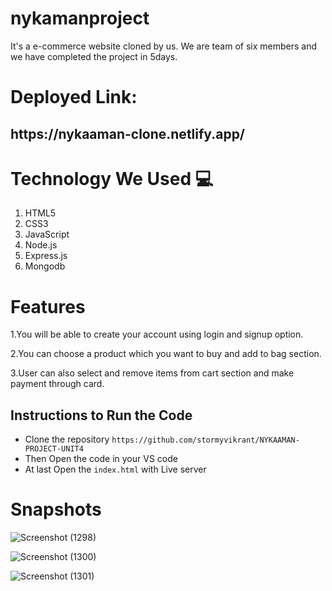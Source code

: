 # nykamanproject
It's a e-commerce website cloned by us. We are team of six members and we have completed the project in 5days. 
# Deployed Link:

<h2>https://nykaaman-clone.netlify.app/</h2> 

# Technology We Used :computer: 
1. HTML5
2. CSS3
3. JavaScript
4. Node.js
5. Express.js
6. Mongodb

# Features
1.You will be able to create your account using login and signup option.

2.You can choose a product which you want to buy and add to bag section.

3.User can also select and remove items from cart section and make payment through card.


## Instructions to Run the Code 

- Clone the repository `https://github.com/stormyvikrant/NYKAAMAN-PROJECT-UNIT4`
- Then Open the code in your VS code
- At last Open the `index.html` with Live server


# Snapshots
![Screenshot (1298)](https://miro.medium.com/max/1400/1*ch7XPkBJop-QFZrgvlNkSw.jpeg)

![Screenshot (1300)](https://miro.medium.com/max/1400/1*6IWK5S1RHrTW_gndu6C6hQ.jpeg)

![Screenshot (1301)](https://miro.medium.com/max/1400/1*ELM_5wuEukjXURQNf1Rd4A.jpeg)

